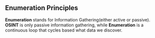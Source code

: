 ## Enumeration Principles

**Enumeration** stands for Information Gathering(either active or passive).
**OSINT** is only passive information gathering, while **Enumeration** is a continuous loop that cycles based what data we discover.


